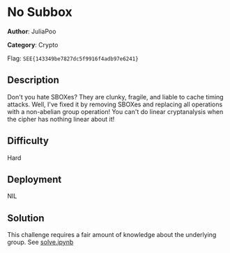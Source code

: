 # No Subbox

**Author**: JuliaPoo

**Category**: Crypto

Flag: `SEE{143349be7827dc5f9916f4adb97e6241}`

## Description

Don't you hate SBOXes? They are clunky, fragile, and liable to cache timing attacks.
Well, I've fixed it by removing SBOXes and replacing all operations with a non-abelian group operation! You can't do linear cryptanalysis when the cipher has nothing linear about it!

## Difficulty

Hard

## Deployment

NIL

## Solution

This challenge requires a fair amount of knowledge about the underlying group. See [solve.ipynb](./solve/solve.ipynb)